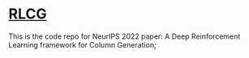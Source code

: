 # [RLCG](https://github.com/khalil-research/RLCG)

This is the code repo for NeurIPS 2022 paper: A Deep Reinforcement Learning framework for Column Generation; 

